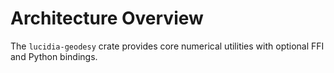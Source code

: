 # Architecture Overview

The `lucidia-geodesy` crate provides core numerical utilities with optional FFI and Python bindings.
